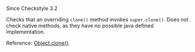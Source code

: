 Since Checkstyle 3.2

Checks that an overriding `clone()` method invokes `super.clone()`. Does not check native methods, as they have no possible java defined implementation.

Reference: [Object.clone()][Object.clone].


[Object.clone]: https://docs.oracle.com/javase/7/docs/api/java/lang/Object.html#clone%28%29